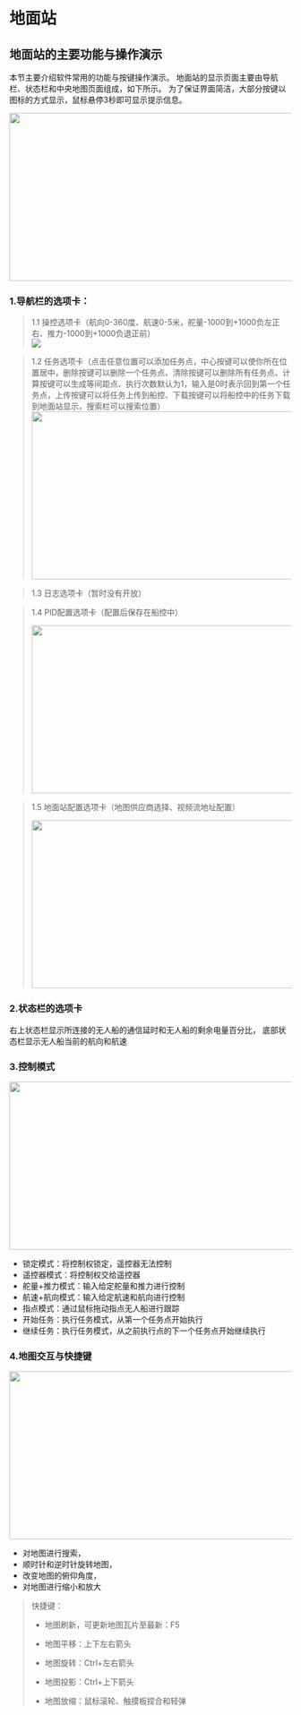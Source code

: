# 地面站

## 地面站的主要功能与操作演示
本节主要介绍软件常用的功能与按键操作演示。
地面站的显示页面主要由导航栏、状态栏和中央地图页面组成，如下所示。
为了保证界面简洁，大部分按键以图标的方式显示，鼠标悬停3秒即可显示提示信息。 

<image src="https://raw.githubusercontent.com/udreams/XEducate/main/GControl/Images/Map%20interaction.png" width=600 height=300 />  

### 1.导航栏的选项卡：

>1.1 操控选项卡（航向0-360度、航速0-5米，舵量-1000到+1000负左正右、推力-1000到+1000负退正前）  
><image src="https://raw.githubusercontent.com/udreams/XEducate/main/GControl/Images/Manipulation%20tab.png" >

>1.2 任务选项卡（点击任意位置可以添加任务点，中心按键可以使你所在位置居中，删除按键可以删除一个任务点、清除按键可以删除所有任务点、计算按键可以生成等间距点、执行次数默认为1，输入是0时表示回到第一个任务点，上传按键可以将任务上传到船控、下载按键可以将船控中的任务下载到地面站显示，搜索栏可以搜索位置）  
><image src="https://raw.githubusercontent.com/udreams/XEducate/main/GControl/Images/Ground%20Station%20Task%20Mode.png" width=600 height=300 />

>1.3 日志选项卡（暂时没有开放）  

>1.4 PID配置选项卡（配置后保存在船控中）  
> 
><image src="https://raw.githubusercontent.com/udreams/XEducate/main/GControl/Images/Ground%20station%20pid%20configuration.png" width=600 height=300 />

>1.5 地面站配置选项卡（地图供应商选择、视频流地址配置）  
> 
><image src="https://raw.githubusercontent.com/udreams/XEducate/main/GControl/Images/Ground%20Station%20Configuration.png" width=600 height=300 />

### 2.状态栏的选项卡

右上状态栏显示所连接的无人船的通信延时和无人船的剩余电量百分比，
底部状态栏显示无人船当前的航向和航速
### 3.控制模式  

<image src="https://raw.githubusercontent.com/udreams/XEducate/main/GControl/Images/control%20model.png" width=600 height=300 />

* 锁定模式：将控制权锁定，遥控器无法控制
* 遥控器模式：将控制权交给遥控器
* 舵量+推力模式：输入给定舵量和推力进行控制
* 航速+航向模式：输入给定航速和航向进行控制
* 指点模式：通过鼠标拖动指点无人船进行跟踪
* 开始任务：执行任务模式，从第一个任务点开始执行
* 继续任务：执行任务模式，从之前执行点的下一个任务点开始继续执行

### 4.地图交互与快捷键  

<image src="https://raw.githubusercontent.com/udreams/XEducate/main/GControl/Images/Map%20interaction.png" width=600 height=300 />  

* 对地图进行搜索，
* 顺时针和逆时针旋转地图，
* 改变地图的俯仰角度，
* 对地图进行缩小和放大
>快捷键：
> 
>* 地图刷新，可更新地图瓦片至最新：F5
> 
>* 地图平移：上下左右箭头
> 
>* 地图旋转：Ctrl+左右箭头
> 
>* 地图投影：Ctrl+上下箭头
> 
>* 地图放缩：鼠标滚轮、触摸板捏合和轻弹

